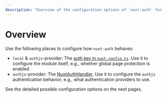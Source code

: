 ```yaml
---
description: "Overview of the configuration options of `nuxt-auth` for Vue / Nuxt 3."
---
```


# Overview

Use the following places to configure how `nuxt-auth` behaves:
- `local` & `authjs`-provider: The [auth key in `nuxt.config.ts`](/nuxt-auth/v0.6/configuration/nuxt-config). Use it to configure the module itself, e.g., whether global page protection is enabled
- `authjs`-provider: The [NuxtAuthHandler](/nuxt-auth/v0.6/configuration/nuxt-auth-handler). Use it to configure the `authjs` authentication behavior, e.g., what authentication providers to use.

See the detailed possible configuration options on the next pages.
